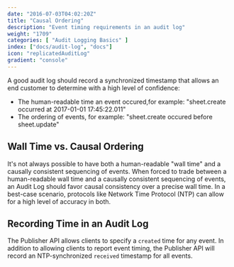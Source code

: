 ```yaml
---
date: "2016-07-03T04:02:20Z"
title: "Causal Ordering"
description: "Event timing requirements in an audit log"
weight: "1709"
categories: [ "Audit Logging Basics" ]
index: ["docs/audit-log", "docs"]
icon: "replicatedAuditLog"
gradient: "console"
---
```


A good audit log should record a synchronized timestamp that allows an end customer to determine with a high level of confidence:

- The human-readable time an event occured,for example: "sheet.create occurred at 2017-01-01 17:45:22.011"
- The ordering of events, for example: "sheet.create occured before sheet.update"

## Wall Time vs. Causal Ordering

It's not always possible to have both a human-readable "wall time" and a causally consistent sequencing of events. When forced to trade between a human-readable wall time and a causally consistent sequencing of events, an Audit Log should favor causal consistency over a precise wall time. In a best-case scenario, protocols like Network Time Protocol (NTP) can allow for a high level of accuracy in both.


## Recording Time in an Audit Log

The Publisher API allows clients to specify a `created` time for any event. In addition to allowing clients to report event timing, the Publisher API will record an NTP-synchronized `received` timestamp for all events.